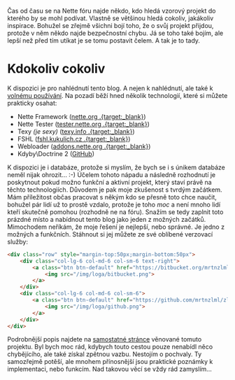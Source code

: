 Čas od času se na Nette fóru najde někdo, kdo hledá vzorový projekt do kterého by se mohl podívat. Vlastně se většinou hledá cokoliv, jakákoliv inspirace. Bohužel se zřejmě všichni bojí toho, že o svůj projekt přijdou, protože v něm někdo najde bezpečnostní chybu. Já se toho také bojím, ale lepší než před tím utíkat je se tomu postavit čelem. A tak je to tady.

# Kdokoliv cokoliv

K dispozici je pro nahlédnutí tento blog. A nejen k nahlédnutí, ale také k [volnému používání](develop).
Na pozadí běží hned několik technologií, které si můžete prakticky osahat:

+ Nette Framework ([nette.org .{target:_blank}](http://nette.org/))
+ Nette Tester ([tester.nette.org .{target:_blank}](http://tester.nette.org/))
+ Texy *(je sexy)* ([texy.info .{target:_blank}](http://texy.info/))
+ FSHL ([fshl.kukulich.cz .{target:_blank}](http://fshl.kukulich.cz/))
+ Webloader ([addons.nette.org .{target:_blank}](http://addons.nette.org/janmarek/webloader))
+ Kdyby\Doctrine 2 ([GitHub](https://github.com/Kdyby/Doctrine))

K dispozici je i databáze, protože si myslím, že bych se i s únikem databáze neměl nijak ohrozit... :-) Účelem tohoto nápadu a následně rozhodnutí je poskytnout pokud možno funkční a aktivní projekt, který staví právě na těchto technologiích. Důvodem je pak moje zkušenost s tvrdým začátkem. Mám příležitost občas pracovat s někým kdo se přesně toto chce naučit, bohužel pár lidí už to prostě vzdalo, protože je toho *moc* a není mnoho lidí kteří skutečně pomohou (rozhodně ne na fóru). Snažím se tedy zaplnit toto prázdné místo a nabídnout tento blog jako jeden z možných začátků. Mimochodem neříkám, že moje řešení je nejlepší, nebo správné. Je jedno z možných a funkčních. Stáhnout si jej můžete ze své oblíbené verzovací služby:

```html
<div class="row" style="margin-top:50px;margin-bottom:50px">
	<div class="col-lg-6 col-md-6 col-sm-6 text-right">
		<a class="btn btn-default" href="https://bitbucket.org/mrtnzlml/zlml.cz" target="_blank">
			<img src="/img/loga/bitbucket.png">
		</a>
	</div>
	<div class="col-lg-6 col-md-6 col-sm-6">
		<a class="btn btn-default" href="https://github.com/mrtnzlml/zlml.cz" target="_blank">
			<img src="/img/loga/github.png">
		</a>
	</div>
</div>
```

Podrobnější popis najdete na [samostatné stránce](develop) věnované tomuto projektu. Byl bych moc rád, kdybych touto cestou pouze nenabídl něco chybějícího, ale také získal zpětnou vazbu. Nestojím o pochvaly. Ty samozřejmě potěší, ale mnohem přínosnější jsou praktické poznámky k implementaci, nebo funkcím. Nad takovou věcí se vždy rád zamyslím...